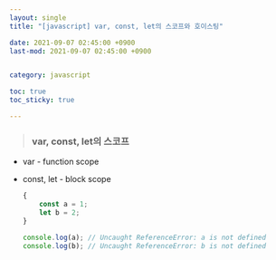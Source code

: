 ```yaml
---
layout: single
title: "[javascript] var, const, let의 스코프와 호이스팅"

date: 2021-09-07 02:45:00 +0900
last-mod: 2021-09-07 02:45:00 +0900


category: javascript

toc: true 
toc_sticky: true

---
```

> ### var, const, let의 스코프

* var - function scope

* const, let - block scope


    ```javascript
    {
        const a = 1;
        let b = 2;
    }

    console.log(a); // Uncaught ReferenceError: a is not defined
    console.log(b); // Uncaught ReferenceError: b is not defined

    ```
